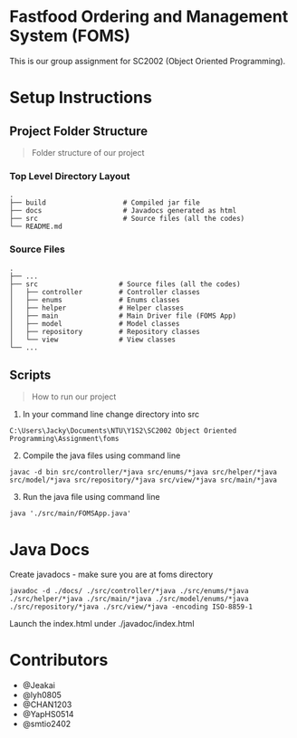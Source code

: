 # Fastfood Ordering and Management System (FOMS)
This is our group assignment for SC2002 (Object Oriented Programming).

# Setup Instructions
## Project Folder Structure
> Folder structure of our project
### Top Level Directory Layout
````
.
├── build                   # Compiled jar file
├── docs                    # Javadocs generated as html
├── src                     # Source files (all the codes)
└── README.md
````

### Source Files
````
.
├── ...
├── src                    # Source files (all the codes)
│   ├── controller         # Controller classes
│   ├── enums              # Enums classes
│   ├── helper             # Helper classes
│   ├── main               # Main Driver file (FOMS App)
│   ├── model              # Model classes
│   ├── repository         # Repository classes
│   └── view               # View classes
└── ...
````

## Scripts
> How to run our project
1. In your command line change directory into src
````
C:\Users\Jacky\Documents\NTU\Y1S2\SC2002 Object Oriented Programming\Assignment\foms
````

2. Compile the java files using command line
````
javac -d bin src/controller/*java src/enums/*java src/helper/*java src/model/*java src/repository/*java src/view/*java src/main/*java
````

3.  Run the java file using command line
````
java './src/main/FOMSApp.java'
````

# Java Docs
Create javadocs - make sure you are at foms directory
````
javadoc -d ./docs/ ./src/controller/*java ./src/enums/*java ./src/helper/*java ./src/main/*java ./src/model/enums/*java ./src/repository/*java ./src/view/*java -encoding ISO-8859-1
````
Launch the index.html under ./javadoc/index.html

# Contributors
- @Jeakai
- @lyh0805
- @CHAN1203
- @YapHS0514
- @smtio2402
